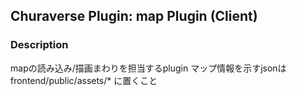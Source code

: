 ## Churaverse Plugin: map Plugin (Client)

### Description

mapの読み込み/描画まわりを担当するplugin
マップ情報を示すjsonは frontend/public/assets/\* に置くこと
